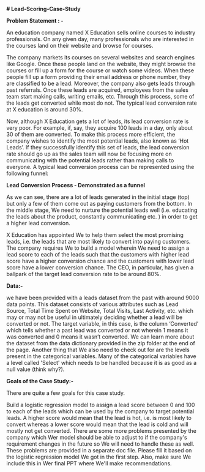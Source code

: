 **# Lead-Scoring-Case-Study**


**Problem Statement : -**

An education company named X Education sells online courses to industry professionals. On any given day, many professionals who are interested in the courses land on their website and browse for courses. 

The company markets its courses on several websites and search engines like Google. Once these people land on the website, they might browse the courses or fill up a form for the course or watch some videos. When these people fill up a form providing their email address or phone number, they are classified to be a lead. Moreover, the company also gets leads through past referrals. Once these leads are acquired, employees from the sales team start making calls, writing emails, etc. Through this process, some of the leads get converted while most do not. The typical lead conversion rate at X education is around 30%. 

Now, although X Education gets a lot of leads, its lead conversion rate is very poor. For example, if, say, they acquire 100 leads in a day, only about 30 of them are converted. To make this process more efficient, the company wishes to identify the most potential leads, also known as ‘Hot Leads’. If they successfully identify this set of leads, the lead conversion rate should go up as the sales team will now be focusing more on communicating with the potential leads rather than making calls to everyone. A typical lead conversion process can be represented using the following funnel:

**Lead Conversion Process - Demonstrated as a funnel**

As we can see, there are a lot of leads generated in the initial stage (top) but only a few of them come out as paying customers from the bottom. In the middle stage, We need to nurture the potential leads well (i.e. educating the leads about the product, constantly communicating etc. ) in order to get a higher lead conversion.

X Education has appointed We to help them select the most promising leads, i.e. the leads that are most likely to convert into paying customers. The company requires We to build a model wherein We need to assign a lead score to each of the leads such that the customers with higher lead score have a higher conversion chance and the customers with lower lead score have a lower conversion chance. The CEO, in particular, has given a ballpark of the target lead conversion rate to be around 80%.

**Data:-**

we have been provided with a leads dataset from the past with around 9000 data points. This dataset consists of various attributes such as Lead Source, Total Time Spent on Website, Total Visits, Last Activity, etc. which may or may not be useful in ultimately deciding whether a lead will be converted or not. The target variable, in this case, is the column ‘Converted’ which tells whether a past lead was converted or not wherein 1 means it was converted and 0 means it wasn’t converted. We can learn more about the dataset from the data dictionary provided in the zip folder at the end of the page. Another thing that We also need to check out for are the levels present in the categorical variables. Many of the categorical variables have a level called 'Select' which needs to be handled because it is as good as a null value (think why?).


**Goals of the Case Study:-**

There are quite a few goals for this case study.

Build a logistic regression model to assign a lead score between 0 and 100 to each of the leads which can be used by the company to target potential leads. A higher score would mean that the lead is hot, i.e. is most likely to convert whereas a lower score would mean that the lead is cold and will mostly not get converted.
There are some more problems presented by the company which Wer model should be able to adjust to if the company's requirement changes in the future so We will need to handle these as well. These problems are provided in a separate doc file. Please fill it based on the logistic regression model We got in the first step. Also, make sure We include this in Wer final PPT where We'll make recommendations.
